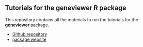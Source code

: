 ## Tutorials for the geneviewer R package

This repository contains all the materials to run the tutorials for the **geneviewer** package. 

  - [Github repository](https://github.com/nvelden/geneviewer)
  - [package website](https://nvelden.github.io/geneviewer/articles/geneviewer.html)
